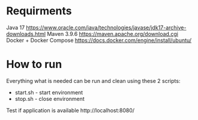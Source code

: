 # Requirments
Java 17 https://www.oracle.com/java/technologies/javase/jdk17-archive-downloads.html
Maven 3.9.6 https://maven.apache.org/download.cgi
Docker + Docker Compose https://docs.docker.com/engine/install/ubuntu/

# How to run
Everything what is needed can be run and clean using these 2 scripts:
- start.sh - start environment
- stop.sh - close environment

Test if application is available http://localhost:8080/